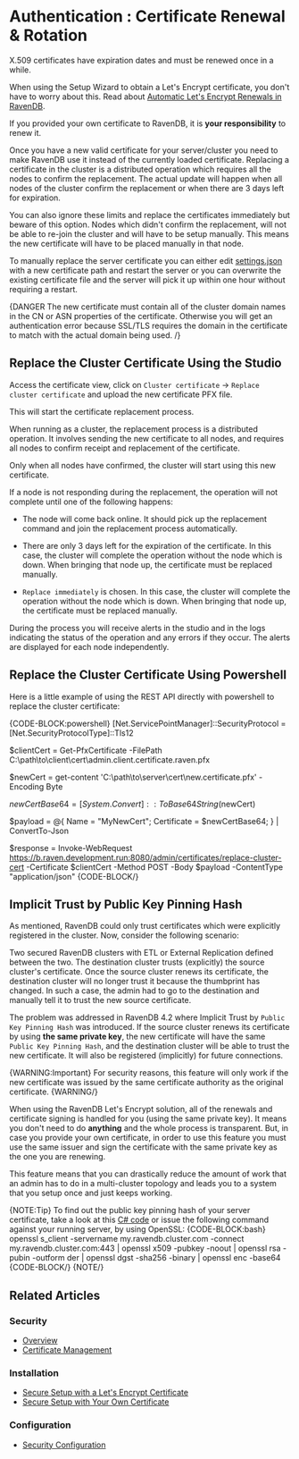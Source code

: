 # Authentication : Certificate Renewal & Rotation

X.509 certificates have expiration dates and must be renewed once in a while.

When using the Setup Wizard to obtain a Let's Encrypt certificate, you don't have to worry about this. Read about [Automatic Let's Encrypt Renewals in RavenDB](../../../server/security/authentication/lets-encrypt-certificates).

If you provided your own certificate to RavenDB, it is **your responsibility** to renew it. 

Once you have a new valid certificate for your server/cluster you need to make RavenDB use it instead of the currently loaded certificate. Replacing a certificate in the cluster is a distributed operation which requires all the nodes to confirm the replacement. The actual update will happen when all nodes of the cluster confirm the replacement or when there are 3 days left for expiration. 

You can also ignore these limits and replace the certificates immediately but beware of this option. Nodes which didn't confirm the replacement, will not be able to re-join the cluster and will have to be setup manually. This means the new certificate will have to be placed manually in that node. 

To manually replace the server certificate you can either edit [settings.json](../../configuration/configuration-options#json) with a new certificate path and restart the server or you can overwrite the existing certificate file and the server will pick it up within one hour without requiring a restart.

{DANGER The new certificate must contain all of the cluster domain names in the CN or ASN properties of the certificate. Otherwise you will get an authentication error because SSL/TLS requires the domain in the certificate to match with the actual domain being used. /}

## Replace the Cluster Certificate Using the Studio

Access the certificate view, click on `Cluster certificate` -> `Replace cluster certificate` and upload the new certificate PFX file.

This will start the certificate replacement process.

When running as a cluster, the replacement process is a distributed operation. It involves sending the new certificate to all nodes, and requires all nodes to confirm receipt and replacement of the certificate.

Only when all nodes have confirmed, the cluster will start using this new certificate. 

If a node is not responding during the replacement, the operation will not complete until one of the following happens:

* The node will come back online. It should pick up the replacement command and join the replacement process automatically.

* There are only 3 days left for the expiration of the certificate. In this case, the cluster will complete the operation without the node which is down. When bringing that node up, the certificate must be replaced manually.

* `Replace immediately` is chosen. In this case, the cluster will complete the operation without the node which is down. When bringing that node up, the certificate must be replaced manually.

During the process you will receive alerts in the studio and in the logs indicating the status of the operation and any errors if they occur. The alerts are displayed for each node independently.

## Replace the Cluster Certificate Using Powershell

Here is a little example of using the REST API directly with powershell to replace the cluster certificate:

{CODE-BLOCK:powershell}
[Net.ServicePointManager]::SecurityProtocol = [Net.SecurityProtocolType]::Tls12

$clientCert = Get-PfxCertificate -FilePath C:\path\to\client\cert\admin.client.certificate.raven.pfx

$newCert = get-content 'C:\path\to\server\cert\new.certificate.pfx' -Encoding Byte

$newCertBase64 = [System.Convert]::ToBase64String($newCert)

$payload = @{
    Name              = "MyNewCert";
    Certificate       = $newCertBase64;
} | ConvertTo-Json

$response = Invoke-WebRequest https://b.raven.development.run:8080/admin/certificates/replace-cluster-cert -Certificate $clientCert -Method POST -Body $payload -ContentType "application/json"
{CODE-BLOCK/}

## Implicit Trust by Public Key Pinning Hash

As mentioned, RavenDB could only trust certificates which were explicitly registered in the cluster. Now, consider the following scenario:

Two secured RavenDB clusters with ETL or External Replication defined between the two. The destination cluster trusts (explicitly) the source cluster's certificate. 
Once the source cluster renews its certificate, the destination cluster will no longer trust it because the thumbprint has changed. 
In such a case, the admin had to go to the destination and manually tell it to trust the new source certificate.

The problem was addressed in RavenDB 4.2 where Implicit Trust by `Public Key Pinning Hash` was introduced. If the source cluster renews its certificate by 
using **the same private key**, the new certificate will have the same `Public Key Pinning Hash`, and the destination cluster will be able to trust the new certificate. It will also be registered (implicitly) for future connections.

{WARNING:Important}
For security reasons, this feature will only work if the new certificate was issued by the same certificate authority as the original certificate.
{WARNING/}

When using the RavenDB Let's Encrypt solution, all of the renewals and certificate signing is handled for you (using the same private key). It means you don't need to do **anything** and the whole process is transparent.
But, in case you provide your own certificate, in order to use this feature you must use the same issuer and sign the certificate with the same private key as the one you are renewing. 

This feature means that you can drastically reduce the amount of work that an admin has to do in a multi-cluster topology and leads you to a system that you setup once and just keeps working.

{NOTE:Tip}
To find out the public key pinning hash of your server certificate, take a look at this [C# code](https://github.com/ravendb/ravendb/blob/v4.2/src/Raven.Server/Utils/CertificateUtils.cs#L314) or issue the following command against your running server, by using OpenSSL:
{CODE-BLOCK:bash}
openssl s_client -servername my.ravendb.cluster.com -connect my.ravendb.cluster.com:443 | openssl x509 -pubkey -noout | openssl rsa -pubin -outform der | openssl dgst -sha256 -binary | openssl enc -base64
{CODE-BLOCK/}
{NOTE/}

## Related Articles

### Security

- [Overview](../../../server/security/overview)
- [Certificate Management](../../../server/security/authentication/certificate-management)

### Installation

- [Secure Setup with a Let's Encrypt Certificate](../../../start/installation/setup-wizard#secure-setup-with-a-let)
- [Secure Setup with Your Own Certificate](../../../start/installation/setup-wizard#secure-setup-with-your-own-certificate)

### Configuration

- [Security Configuration](../../../server/configuration/security-configuration)

